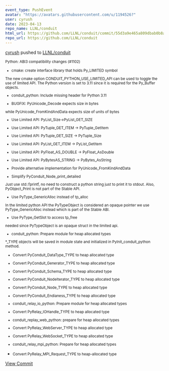 ```yaml
---
event_type: PushEvent
avatar: "https://avatars.githubusercontent.com/u/1194526?"
user: cyrush
date: 2023-04-13
repo_name: LLNL/conduit
html_url: https://github.com/LLNL/conduit/commit/55d3a9e465a809dbab0b8a26d304d60fd9ae0909
repo_url: https://github.com/LLNL/conduit
---
```


<a href='https://github.com/cyrush' target='_blank'>cyrush</a> pushed to <a href='https://github.com/LLNL/conduit' target='_blank'>LLNL/conduit</a>

<small>Python:  ABI3 compatibility changes (#1102)

* cmake: create interface library that holds Py_LIMITED symbol

The new cmake option CONDUIT_PYTHON_USE_LIMITED_API can be used to toggle the use of limited API.
The Python version is set to 3.11 since it is required for the Py_Buffer objects.

* conduit_python: Include missing header for Python 3.11

* BUGFIX: PyUnicode_Decode expects size in bytes

while PyUnicode_FromKindAndData expects size of units of bytes

* Use Limited API: PyList_Size->PyList_GET_SIZE

* Use Limited API: PyTuple_GET_ITEM -> PyTuple_GetItem

* Use Limited API: PyTuple_GET_SIZE -> PyTuple_Size

* Use Limited API: PyList_GET_ITEM -> PyList_GetItem

* Use Limited API: PyFloat_AS_DOUBLE -> PyFloat_AsDouble

* Use Limited API: PyBytesAS_STRING -> PyBytes_AsString

* Provide alternative implementation for PyUnicode_FromKindAndData

* Simplify PyConduit_Node_print_detailed

Just use std::fprintf, no need to construct a python string just to print it to stdout.
Also, PyObject_Print is not part of the Stable API.

* Use PyType_GenericAlloc instead of tp_alloc

In the limited python API the PyTypeObject is considered an opaque pointer
we use PyType_GenericAlloc instead which is part of the Stable ABI.

* Use PyType_GetSlot to access tp_free

needed since PyTypeObject is an opaque struct in the limited api.

* conduit_python: Prepare module for heap allocated types

*_TYPE objects will be saved in module state and initialized in
PyInit_conduit_python method.

* Convert PyConduit_DataType_TYPE to heap allocated type

* Convert PyConduit_Generator_TYPE to heap allocated type

* Convert PyConduit_Schema_TYPE to heap allocated type

* Convert PyConduit_NodeIterator_TYPE to heap allocated type

* Convert PyConduit_Node_TYPE to heap allocated type

* Convert PyConduit_Endianess_TYPE to heap allocated type

* conduit_relay_io_python: Prepare module for heap allocated types

* Convert PyRelay_IOHandle_TYPE to heap allocated type

* conduit_replay_web_python: prepare for heap allocated types

* Convert PyRelay_WebServer_TYPE to heap allocated type

* Convert PyRelay_WebSocket_TYPE to heap allocated type

* conduit_relay_mpi_python: Prepare for heap allocated types

* Convert PyRelay_MPI_Request_TYPE to heap-allocated type</small>

<a href='https://github.com/LLNL/conduit/commit/55d3a9e465a809dbab0b8a26d304d60fd9ae0909' target='_blank'>View Commit</a>